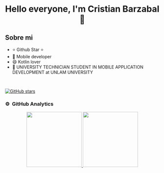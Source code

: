 
<!--
**Dangerous875/Dangerous875** is a ✨ _special_ ✨ repository because its `README.md` (this file) appears on your GitHub profile.

Here are some ideas to get you started:

- 🔭 I’m currently working on ...
- 🌱 I’m currently learning ...
- 👯 I’m looking to collaborate on ...
- 🤔 I’m looking for help with ...
- 💬 Ask me about ...
- 📫 How to reach me: ...
- 😄 Pronouns: ...
- ⚡ Fun fact: ...
-->

<div align="center">
<h1 align="center">Hello everyone, I'm Cristian Barzabal 👋</h1>
</div>


## Sobre mi

- ⭐ Github Star ⭐ 
- 📲 Mobile developer
- 😄 Kotlin lover
- 📗 UNIVERSITY TECHNICIAN STUDENT IN MOBILE APPLICATION DEVELOPMENT at UNLAM UNIVERSITY
<br>

[![GitHub stars](https://img.shields.io/github/stars/Dangerous875?style=social)](https://github.com/Dangerous875)

### ⚙️ &nbsp;GitHub Analytics

<p align="center">
<a href="https://github.com/Dangerous875">
  <img height="180em" src="https://github-readme-stats-eight-theta.vercel.app/api?username=Dangerous875&show_icons=true&theme=algolia&include_all_commits=true&count_private=true"/>
  <img height="180em" src="https://github-readme-stats-eight-theta.vercel.app/api/top-langs/?username=Dangerous875&layout=compact&langs_count=8&theme=algolia"/>
</a>
</p>
